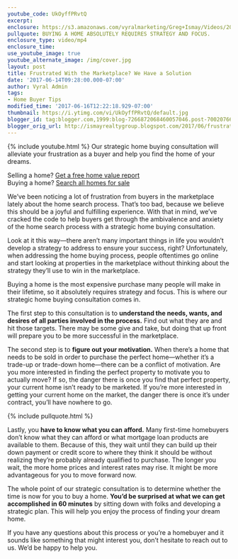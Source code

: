 ```yaml
---
youtube_code: UkOyffPRvtQ
excerpt:
enclosure: https://s3.amazonaws.com/vyralmarketing/Greg+Ismay/Videos/2017/Frustrated+With+the+Marketplace%253F+We+Have+a+Solution+-+Raleigh+Real+Estate+Agent.mp4
pullquote: BUYING A HOME ABSOLUTELY REQUIRES STRATEGY AND FOCUS.
enclosure_type: video/mp4
enclosure_time:
use_youtube_image: true
youtube_alternate_image: /img/cover.jpg
layout: post
title: Frustrated With the Marketplace? We Have a Solution
date: '2017-06-14T09:28:00.000-07:00'
author: Vyral Admin
tags:
- Home Buyer Tips
modified_time: '2017-06-16T12:22:18.929-07:00'
thumbnail: https://i.ytimg.com/vi/UkOyffPRvtQ/default.jpg
blogger_id: tag:blogger.com,1999:blog-7266872068460057046.post-7002076671526155210
blogger_orig_url: http://ismayrealtygroup.blogspot.com/2017/06/frustrated-with-marketplace-we-have.html
---
```

{% include youtube.html %}
Our strategic home buying consultation will alleviate your frustration as a buyer and help you find the home of your dreams.

<div class="post-cta">
Selling a home? <a href="" target="_blank">Get a free home value report</a><br>
Buying a home? <a href="" target="_blank">Search all homes for sale</a>
</div>

We’ve been noticing a lot of frustration from buyers in the marketplace lately about the home search process. That’s too bad, because we believe this should be a joyful and fulfilling experience. With that in mind, we’ve cracked the code to help buyers get through the ambivalence and anxiety of the home search process with a strategic home buying consultation.

Look at it this way—there aren’t many important things in life you wouldn’t develop a strategy to address to ensure your success, right? Unfortunately, when addressing the home buying process, people oftentimes go online and start looking at properties in the marketplace without thinking about the strategy they’ll use to win in the marketplace.

Buying a home is the most expensive purchase many people will make in their lifetime, so it absolutely requires strategy and focus. This is where our strategic home buying consultation comes in.

The first step to this consultation is to **understand the needs, wants, and desires of all parties involved in the process.** Find out what they are and hit those targets. There may be some give and take, but doing that up front will prepare you to be more successful in the marketplace.

The second step is to **figure out your motivation.** When there’s a home that needs to be sold in order to purchase the perfect home—whether it’s a trade-up or trade-down home—there can be a conflict of motivation. Are you more interested in finding the perfect property to motivate you to actually move? If so, the danger there is once you find that perfect property, your current home isn’t ready to be marketed. If you’re more interested in getting your current home on the market, the danger there is once it’s under contract, you’ll have nowhere to go.

{% include pullquote.html %}

Lastly, you **have to know what you can afford.** Many first-time homebuyers don’t know what they can afford or what mortgage loan products are available to them. Because of this, they wait until they can build up their down payment or credit score to where they think it should be without realizing they’re probably already qualified to purchase. The longer you wait, the more home prices and interest rates may rise. It might be more advantageous for you to move forward now.

The whole point of our strategic consultation is to determine whether the time is now for you to buy a home. **You’d be surprised at what we can get accomplished in 60 minutes** by sitting down with folks and developing a strategic plan. This will help you enjoy the process of finding your dream home.

If you have any questions about this process or you’re a homebuyer and it sounds like something that might interest you, don’t hesitate to reach out to us. We’d be happy to help you.
